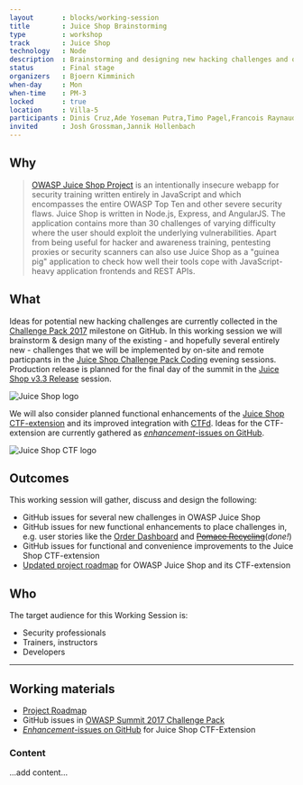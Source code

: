 ```yaml
---
layout       : blocks/working-session
title        : Juice Shop Brainstorming
type         : workshop
track        : Juice Shop
technology   : Node
description  : Brainstorming and designing new hacking challenges and other features for OWASP Juice Shop and its CTF-extension.
status       : Final stage
organizers   : Bjoern Kimminich
when-day     : Mon
when-time    : PM-3
locked       : true
location     : Villa-5
participants : Dinis Cruz,Ade Yoseman Putra,Timo Pagel,Francois Raynaud
invited      : Josh Grossman,Jannik Hollenbach
---
```


## Why

> [OWASP Juice Shop Project](https://www.owasp.org/index.php/OWASP_Juice_Shop_Project "OWASP Juice Shop Project")
> is an intentionally insecure webapp for security training written
> entirely in JavaScript and which encompasses the entire OWASP Top Ten and
> other severe security flaws. Juice Shop is written in Node.js, Express,
> and AngularJS. The application contains more than 30 challenges of
> varying difficulty where the user should exploit the
> underlying vulnerabilities. Apart from being useful for hacker and awareness
> training, pentesting proxies or security scanners can also use
> Juice Shop as a "guinea pig" application to check how well their tools
> cope with JavaScript-heavy application frontends and REST APIs.

## What

Ideas for potential new hacking challenges are currently collected in
the
[Challenge Pack 2017](https://github.com/bkimminich/juice-shop/milestone/3)
milestone on GitHub. In this working session we will brainstorm & design many of the existing - and hopefully several entirely
new - challenges that we will be implemented by on-site and remote particpants in the [Juice Shop Challenge Pack
Coding](Juice-Shop-Coding-Night.md) evening sessions. Production release is planned for the final day of the summit in the [Juice Shop v3.3 Release](Juice-Shop-Release.md) session.

![Juice Shop logo](https://github.com/bkimminich/juice-shop/raw/master/app/public/images/JuiceShop_Logo_100px.png)

We will also consider planned functional enhancements of the
[Juice Shop CTF-extension](https://www.npmjs.com/package/juice-shop-ctf-cli)
and its improved integration with [CTFd](https://ctfd.io/). Ideas for
the CTF-extension are currently gathered as
[_enhancement_-issues on GitHub](https://github.com/bkimminich/juice-shop-ctf/issues?q=is%3Aissue+is%3Aopen+label%3Aenhancement).

![Juice Shop CTF logo](https://github.com/bkimminich/juice-shop-ctf/raw/master/images/JuiceShopCTF_Logo_100px.png)

## Outcomes

This working session will gather, discuss and design the following:

- GitHub issues for several new challenges in OWASP Juice Shop
- GitHub issues for new functional enhancements to place challenges in, e.g. user stories like the
  [Order Dashboard](https://github.com/bkimminich/juice-shop/issues/244)
  and
  [~~Pomace Recycling~~](https://github.com/bkimminich/juice-shop/issues/243)(_done!_)
- GitHub issues for functional and convenience improvements to the Juice Shop
  CTF-extension
- [Updated project roadmap](https://www.owasp.org/index.php/OWASP_Juice_Shop_Project#tab=Road_Map_and_Getting_Involved)
  for OWASP Juice Shop and its CTF-extension

## Who

The target audience for this Working Session is:

- Security professionals
- Trainers, instructors
- Developers

--- 

## Working materials

- [Project Roadmap](https://www.owasp.org/index.php/OWASP_Juice_Shop_Project#tab=Road_Map_and_Getting_Involved)
- GitHub issues in [OWASP Summit 2017 Challenge Pack](https://github.com/bkimminich/juice-shop/milestone/3)
- [_Enhancement_-issues on GitHub](https://github.com/bkimminich/juice-shop-ctf/issues?q=is%3Aissue+is%3Aopen+label%3Aenhancement) for Juice Shop CTF-Extension

### Content

...add content...
